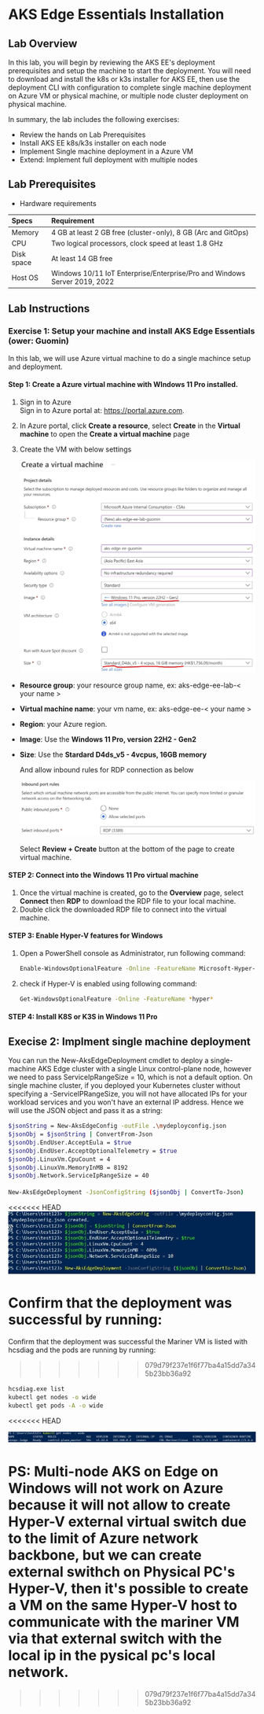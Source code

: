 
# AKS Edge Essentials Installation 

## Lab Overview  
In this lab, you will begin by reviewing the AKS EE's deployment prerequisites and setup the machine to start the deployment. You will need to download and install the k8s or k3s installer for AKS EE, then use the deployment CLI with configuration to complete single machine deployment on Azure VM or physical machine, or multiple node cluster deployment on physical machine.   
  
In summary, the lab includes the following exercises:  
* Review the hands on Lab Prerequisites
* Install AKS EE k8s/k3s installer on each node
* Implement Single machine deployment in a Azure VM
* Extend: Implement full deployment with multiple nodes

## Lab Prerequisites
* Hardware requirements  

| Specs | Requirement                |
| :------------- | :--------------------------- |
| Memory | 4 GB at least 2 GB free (cluster-only), 8 GB (Arc and GitOps) |
| CPU       | Two logical processors, clock speed at least 1.8 GHz |
| Disk space        | At least 14 GB free |
| Host OS        | Windows 10/11 IoT Enterprise/Enterprise/Pro and Windows Server 2019, 2022 |

## Lab Instructions

### Exercise 1: Setup your machine and install AKS Edge Essentials (ower: Guomin)

In this lab, we will use Azure virtual machine to do a single machince setup and deployment.

#### Step 1: Create a Azure virtual machine with WIndows 11 Pro installed.  
  
1. Sign in to Azure  
Sign in to Azure portal at: https://portal.azure.com.

2. In Azure portal, click **Create a resource**, select **Create** in the **Virtual machine** to open the **Create a virtual machine** page

3. Create the VM with below settings  

    ![Azure VM details](./imgs/az-vm-details.jpg)

* **Resource group**: your resource group name, ex: aks-edge-ee-lab-< your name >
* **Virtual machine name**: your vm name, ex: aks-edge-ee-< your name >
* **Region**: your Azure region.
* **Image**: Use the **Windows 11 Pro, version 22H2 - Gen2**
* **Size**: Use the **Stardard D4ds_v5 - 4vcpus, 16GB memory**  

    And allow inbound rules for RDP connection as below

    ![RDP](./imgs/az-vm-rdp.jpg)

    Select **Review + Create** button at the bottom of the page to create virtual machine.

#### STEP 2: Connect into the Windows 11 Pro virtual machine  
1. Once the virtual machine is created, go to the **Overview** page, select **Connect** then **RDP** to download the RDP file to your local machine.
2. Double click the downloaded RDP file to connect into the virtual machine.

#### STEP 3: Enable Hyper-V features for Windows

1. Open a PowerShell console as Administrator, run following command:  
    ```bash
    Enable-WindowsOptionalFeature -Online -FeatureName Microsoft-Hyper-V -All
    ```

2. check if Hyper-V is enabled using following command:
    ```bash
    Get-WindowsOptionalFeature -Online -FeatureName *hyper*
    ```

#### STEP 4: Install K8S or K3S in Windows 11 Pro
  
  
  
## Execise 2: Implment single machine deployment

You can run the New-AksEdgeDeployment cmdlet to deploy a single-machine AKS Edge cluster with a single Linux control-plane node, however we need to pass ServiceIpRangeSize = 10, which is not a default option. On single machine cluster, if you deployed your Kubernetes cluster without specifying a -ServiceIPRangeSize, you will not have allocated IPs for your workload services and you won't have an external IP address. Hence we will use the JSON object and pass it as a string:

```bash
$jsonString = New-AksEdgeConfig -outFile .\mydeployconfig.json
$jsonObj = $jsonString | ConvertFrom-Json 
$jsonObj.EndUser.AcceptEula = $true
$jsonObj.EndUser.AcceptOptionalTelemetry = $true
$jsonObj.LinuxVm.CpuCount = 4
$jsonObj.LinuxVm.MemoryInMB = 8192
$jsonObj.Network.ServiceIpRangeSize = 40

New-AksEdgeDeployment -JsonConfigString ($jsonObj | ConvertTo-Json)
 ```

<<<<<<< HEAD
  ![RDP](./imgs/az-vm-single.jpg)

Confirm that the deployment was successful by running:
=======
Confirm that the deployment was successful the Mariner VM is listed with hcsdiag and the pods are running by running:
>>>>>>> 079d79f237e1f6f77ba4a15dd7a345b23bb36a92

```bash
hcsdiag.exe list 
kubectl get nodes -o wide
kubectl get pods -A -o wide
 ```
<<<<<<< HEAD

![RDP](./imgs/az-vm-nodes.jpg) 

PS: Multi-node AKS on Edge on Windows will not work on Azure because it will not allow to create Hyper-V external virtual switch due to the limit of Azure network backbone, 
but we can create external swithch on Physical PC's Hyper-V, then it's possible to create a VM on the same Hyper-V host to communicate with the mariner VM via that external 
switch with the local ip in the pysical pc's local network. 
=======
>>>>>>> 079d79f237e1f6f77ba4a15dd7a345b23bb36a92

